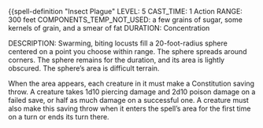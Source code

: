 {{spell-definition "Insect Plague"
LEVEL: 5
CAST_TIME: 1 Action
RANGE: 300 feet
COMPONENTS_TEMP_NOT_USED: a few grains of sugar, some kernels of grain, and a smear of fat
DURATION: Concentration

DESCRIPTION:
Swarming, biting locusts fill a 20-foot-radius sphere centered on a point you choose within range. The sphere spreads around corners. The sphere remains for the duration, and its area is lightly obscured. The sphere’s area is difficult terrain.

When the area appears, each creature in it must make a Constitution saving throw. A creature takes 1d10 piercing damage and 2d10 poison damage on a failed save, or half as much damage on a successful one. A creature must also make this saving throw when it enters the spell’s area for the first time on a turn or ends its turn there.
